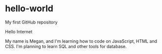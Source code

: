 # hello-world
My first GitHub repository

Hello Internet

My name is Megan, and I'm learning how to code on JavaScript, HTML and CSS. I'm planning to learn SQL and other tools for database. 
